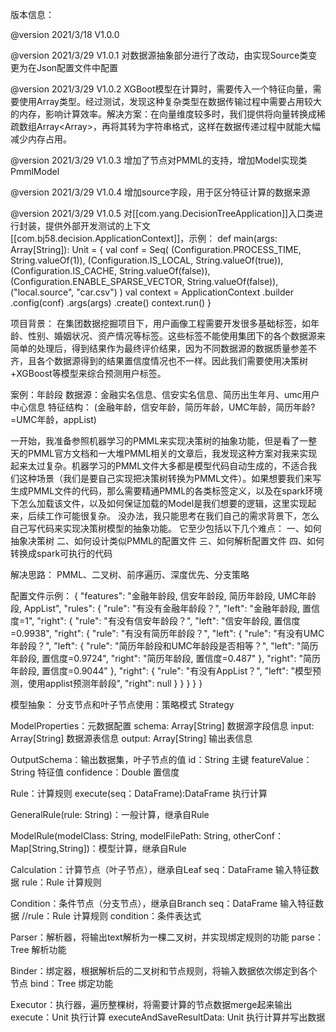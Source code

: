 版本信息：

@version 2021/3/18 V1.0.0

@version 2021/3/29 V1.0.1 对数据源抽象部分进行了改动，由实现Source类变更为在Json配置文件中配置

@version 2021/3/29 V1.0.2 XGBoot模型在计算时，需要传入一个特征向量，需要使用Array<Double>类型。经过测试，发现这种复杂类型在数据传输过程中需要占用较大的内存，影响计算效率。解决方案：在向量维度较多时，我们提供将向量转换成稀疏数组Array<Array<Double>>，再将其转为字符串格式，这样在数据传递过程中就能大幅减少内存占用。

@version 2021/3/29 V1.0.3 增加了节点对PMML的支持，增加Model实现类PmmlModel

@version 2021/3/29 V1.0.4 增加source字段，用于区分特征计算的数据来源

@version 2021/3/29 V1.0.5 对[[com.yang.DecisionTreeApplication]]入口类进行封装，提供外部开发测试的上下文[[com.bj58.decision.ApplicationContext]]，示例：
    def main(args: Array[String]): Unit = {
        val conf = Seq(
          (Configuration.PROCESS_TIME, String.valueOf(1)),
          (Configuration.IS_LOCAL, String.valueOf(true)),
          (Configuration.IS_CACHE, String.valueOf(false)),
          (Configuration.ENABLE_SPARSE_VECTOR, String.valueOf(false)),
          ("local.source", "car.csv")
        )
        val context = ApplicationContext
          .builder
          .config(conf)
          .args(args)
          .create()
        context.run()
    }

项目背景：
在集团数据挖掘项目下，用户画像工程需要开发很多基础标签，如年龄、性别、婚姻状况、资产情况等标签。这些标签不能使用集团下的各个数据源来简单的处理后，得到结果作为最终评价结果，因为不同数据源的数据质量参差不齐，且各个数据源得到的结果置信度情况也不一样。因此我们需要使用决策树+XGBoost等模型来综合预测用户标签。

案例：年龄段
数据源：金融实名信息、信安实名信息、简历出生年月、umc用户中心信息
特征结构：
(金融年龄，信安年龄，简历年龄，UMC年龄，简历年龄?=UMC年龄，appList)

一开始，我准备参照机器学习的PMML来实现决策树的抽象功能，但是看了一整天的PMML官方文档和一大堆PMML相关的文章后，我发现这种方案对我来实现起来太过复杂。机器学习的PMML文件大多都是模型代码自动生成的，不适合我们这种场景（我们是要自己实现把决策树转换为PMML文件）。如果想要我们来写生成PMML文件的代码，那么需要精通PMML的各类标签定义，以及在spark环境下怎么加载该文件，以及如何保证加载的Model是我们想要的逻辑，这里实现起来，后续工作可能很复杂。
没办法，我只能思考在我们自己的需求背景下，怎么自己写代码来实现决策树模型的抽象功能。
它至少包括以下几个难点：
    一、如何抽象决策树
    二、如何设计类似PMML的配置文件
    三、如何解析配置文件
    四、如何转换成spark可执行的代码

解决思路：
    PMML、二叉树、前序遍历、深度优先、分支策略

配置文件示例：
{
  "features": "金融年龄段, 信安年龄段, 简历年龄段, UMC年龄段, AppList",
  "rules": {
    "rule": "有没有金融年龄段？",
    "left": "金融年龄段, 置信度=1",
    "right": {
      "rule": "有没有信安年龄段？",
      "left": "信安年龄段, 置信度=0.9938",
      "right": {
        "rule": "有没有简历年龄段？",
        "left": {
          "rule": "有没有UMC年龄段？",
          "left": {
            "rule": "简历年龄段和UMC年龄段是否相等？",
            "left": "简历年龄段, 置信度=0.9724",
            "right": "简历年龄段, 置信度=0.487"
          },
          "right": "简历年龄段, 置信度=0.9044"
        },
        "right": {
          "rule": "有没有AppList？",
          "left": "模型预测，使用applist预测年龄段",
          "right": null
        }
      }
    }
  }
}

模型抽象：
分支节点和叶子节点使用：策略模式 Strategy

ModelProperties：元数据配置
    schema: Array[String] 数据源字段信息
    input: Array[String] 数据源表信息
    output: Array[String] 输出表信息

OutputSchema：输出数据集，叶子节点的值
    id：String 主键
    featureValue：String 特征值
    confidence：Double 置信度

Rule：计算规则
    execute(seq：DataFrame):DataFrame 执行计算

GeneralRule(rule: String)：一般计算，继承自Rule

ModelRule(modelClass: String,
            modelFilePath: String,
            otherConf： Map[String,String])：模型计算，继承自Rule

Calculation：计算节点（叶子节点），继承自Leaf
    seq：DataFrame 输入特征数据
    rule：Rule 计算规则

Condition：条件节点（分支节点），继承自Branch
    seq：DataFrame 输入特征数据
    //rule：Rule 计算规则
    condition：条件表达式

Parser：解析器，将输出text解析为一棵二叉树，并实现绑定规则的功能
    parse：Tree 解析功能

Binder：绑定器，根据解析后的二叉树和节点规则，将输入数据依次绑定到各个节点
    bind：Tree 绑定功能

Executor：执行器，遍历整棵树，将需要计算的节点数据merge起来输出
    execute：Unit 执行计算
    executeAndSaveResultData: Unit 执行计算并写出数据
